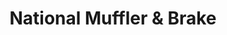 ---
title: "National Muffler & Brake"
url: /milwaukee/national-muffler-and-brake-west-national-avenue/
shop: car repair
---